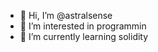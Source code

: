 - 👋 Hi, I’m @astralsense
- 👀 I’m interested in programmin
- 🌱 I’m currently learning solidity

<!---
astralsense/astralsense is a ✨ special ✨ repository because its `README.md` (this file) appears on your GitHub profile.
You can click the Preview link to take a look at your changes.
--->
